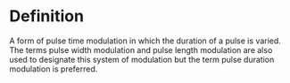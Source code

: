 # Definition

A form of pulse time modulation in which the duration of a pulse is
varied. The terms pulse width modulation and pulse length modulation are
also used to designate this system of modulation but the term pulse
duration modulation is preferred.
